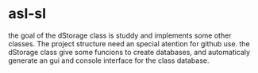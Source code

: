 # asl-sl
the goal of the dStorage class is studdy and implements some other classes.
The project structure need an special atention for github use.
the dStorage class give some funcions to create databases, and automaticaly
generate an gui and console interface for the class database.
